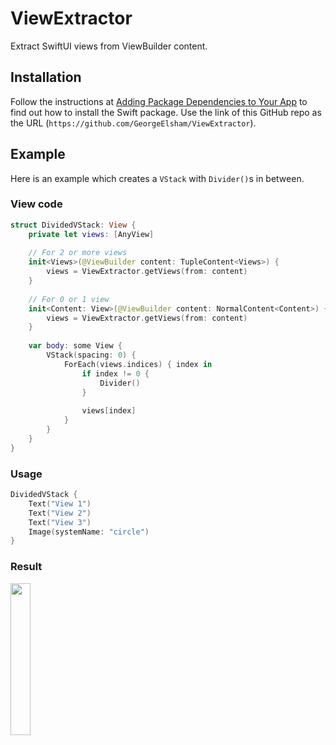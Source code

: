 # ViewExtractor

Extract SwiftUI views from ViewBuilder content.


## Installation

Follow the instructions at [Adding Package Dependencies to Your App][1] to find out how to install the Swift package. Use the link of this GitHub repo as the URL (`https://github.com/GeorgeElsham/ViewExtractor`).


## Example

Here is an example which creates a `VStack` with `Divider()`s in between.

### View code

```swift
struct DividedVStack: View {
    private let views: [AnyView]
    
    // For 2 or more views
    init<Views>(@ViewBuilder content: TupleContent<Views>) {
        views = ViewExtractor.getViews(from: content)
    }
    
    // For 0 or 1 view
    init<Content: View>(@ViewBuilder content: NormalContent<Content>) {
        views = ViewExtractor.getViews(from: content)
    }
    
    var body: some View {
        VStack(spacing: 0) {
            ForEach(views.indices) { index in
                if index != 0 {
                    Divider()
                }
                
                views[index]
            }
        }
    }
}
```

### Usage

```swift
DividedVStack {
    Text("View 1")
    Text("View 2")
    Text("View 3")
    Image(systemName: "circle")
}
```

### Result

<img src="https://user-images.githubusercontent.com/40073010/115965850-f43c5d80-a522-11eb-8113-1f73d07fade0.png" width="25%">


  [1]: https://developer.apple.com/documentation/swift_packages/adding_package_dependencies_to_your_app#3234996
